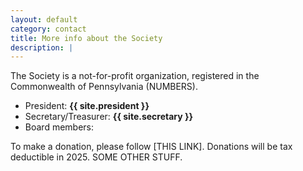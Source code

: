 ```yaml
---
layout: default
category: contact
title: More info about the Society
description: |
---
```


The Society is a not-for-profit organization, registered in the Commonwealth of Pennsylvania (NUMBERS). 

- President:  **{{ site.president }}**
- Secretary/Treasurer: **{{ site.secretary }}**
- Board members: 



To make a donation, please follow [THIS LINK]. Donations will be tax deductible in 2025. SOME OTHER STUFF.
